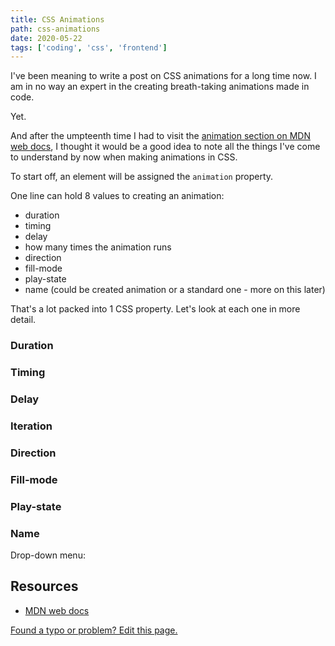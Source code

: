 ```yaml
---
title: CSS Animations
path: css-animations
date: 2020-05-22
tags: ['coding', 'css', 'frontend']
---
```


I've been meaning to write a post on CSS animations for a long time now. I am in no way an expert in the creating breath-taking animations made in code.

Yet.

And after the umpteenth time I had to visit the [animation section on MDN web docs](https://developer.mozilla.org/en-US/docs/Web/CSS/animation), I thought it would be a good idea to note all the things I've come to understand by now when making animations in CSS.

To start off, an element will be assigned the `animation` property.

One line can hold 8 values to creating an animation:

- duration
- timing
- delay
- how many times the animation runs
- direction
- fill-mode
- play-state
- name (could be created animation or a standard one - more on this later)

That's a lot packed into 1 CSS property. Let's look at each one in more detail.

### Duration

### Timing

### Delay

### Iteration

### Direction

### Fill-mode

### Play-state

### Name



Drop-down menu:


## Resources

- [MDN web docs](https://developer.mozilla.org/en-US/docs/Web/CSS/animation)





[Found a typo or problem? Edit this page.](https://github.com/Dana94/website/blob/master/blog/)
